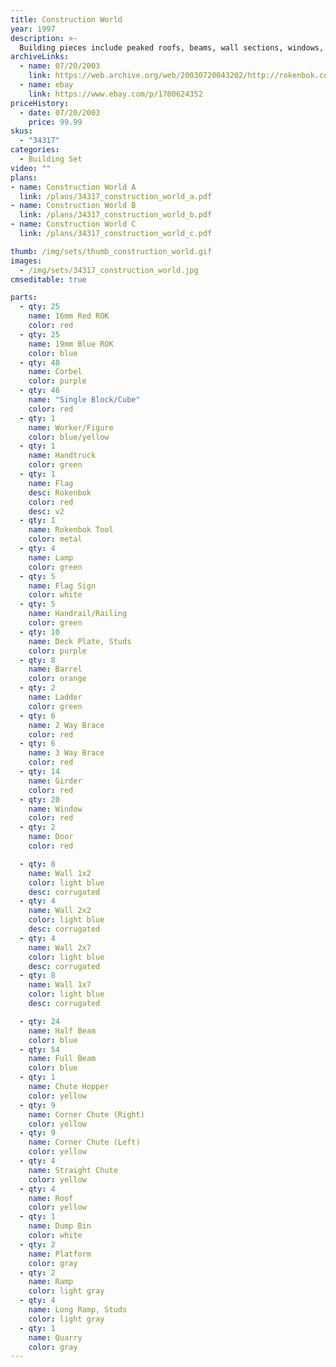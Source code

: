 ```yaml
---
title: Construction World
year: 1997
description: >-
  Building pieces include peaked roofs, beams, wall sections, windows, deck plates, ramps, girders, braces, flags, signs and more.
archiveLinks:
  - name: 07/20/2003
    link: https://web.archive.org/web/20030720043202/http://rokenbok.com/catalog/pd_bs_construction.html
  - name: ebay
    link: https://www.ebay.com/p/1700624352
priceHistory:
  - date: 07/20/2003
    price: 99.99
skus:
  - "34317"
categories: 
  - Building Set
video: ""
plans:
- name: Construction World A
  link: /plans/34317_construction_world_a.pdf
- name: Construction World B
  link: /plans/34317_construction_world_b.pdf
- name: Construction World C
  link: /plans/34317_construction_world_c.pdf

thumb: /img/sets/thumb_construction_world.gif
images:
  - /img/sets/34317_construction_world.jpg
cmseditable: true

parts:
  - qty: 25
    name: 16mm Red ROK
    color: red
  - qty: 25
    name: 19mm Blue ROK
    color: blue
  - qty: 40
    name: Corbel
    color: purple
  - qty: 46
    name: "Single Block/Cube"
    color: red
  - qty: 1
    name: Worker/Figure
    color: blue/yellow
  - qty: 1
    name: Handtruck
    color: green
  - qty: 1
    name: Flag
    desc: Rokenbok
    color: red
    desc: v2
  - qty: 1
    name: Rokenbok Tool
    color: metal
  - qty: 4
    name: Lamp
    color: green
  - qty: 5
    name: Flag Sign
    color: white
  - qty: 5
    name: Handrail/Railing
    color: green
  - qty: 10
    name: Deck Plate, Studs
    color: purple
  - qty: 8
    name: Barrel
    color: orange
  - qty: 2
    name: Ladder
    color: green
  - qty: 6
    name: 2 Way Brace
    color: red
  - qty: 6
    name: 3 Way Brace
    color: red
  - qty: 14
    name: Girder
    color: red
  - qty: 20
    name: Window
    color: red
  - qty: 2
    name: Door
    color: red

  - qty: 8
    name: Wall 1x2
    color: light blue
    desc: corrugated
  - qty: 4
    name: Wall 2x2
    color: light blue
    desc: corrugated
  - qty: 4
    name: Wall 2x7
    color: light blue
    desc: corrugated
  - qty: 8
    name: Wall 1x7
    color: light blue
    desc: corrugated

  - qty: 24
    name: Half Beam
    color: blue
  - qty: 54
    name: Full Beam
    color: blue
  - qty: 1
    name: Chute Hopper
    color: yellow
  - qty: 9
    name: Corner Chute (Right)
    color: yellow
  - qty: 9
    name: Corner Chute (Left)
    color: yellow
  - qty: 4
    name: Straight Chute
    color: yellow
  - qty: 4
    name: Roof
    color: yellow
  - qty: 1
    name: Dump Bin
    color: white
  - qty: 2
    name: Platform
    color: gray
  - qty: 2
    name: Ramp
    color: light gray
  - qty: 4
    name: Long Ramp, Studs
    color: light gray
  - qty: 1
    name: Quarry
    color: gray
---
```

